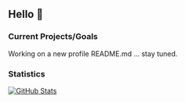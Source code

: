 ## Hello 👋

### Current Projects/Goals

Working on a new profile README.md ... stay tuned.

### Statistics

[![GitHub Stats](https://github-readme-stats.vercel.app/api?username=xdega&show_icons=true&hide_title=true&include_all_commits=true)]()
